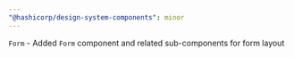 ```yaml
---
"@hashicorp/design-system-components": minor
---
```


`Form` - Added `Form` component and related sub-components for form layout
